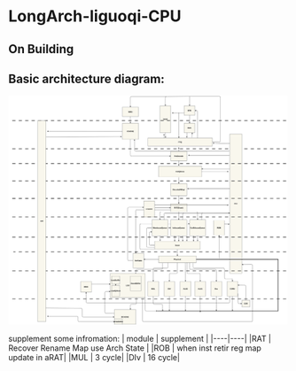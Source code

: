 # LongArch-liguoqi-CPU

## On Building
## Basic architecture diagram:
![架构图](doc/picture/Arch.png "Basic architecture diagram")


supplement some infromation:
| module | supplement | 
|----|----|
|RAT | Recover Rename Map use Arch State |
|ROB | when inst retir reg map update in aRAT|
|MUL | 3 cycle|
|DIv | 16 cycle|
